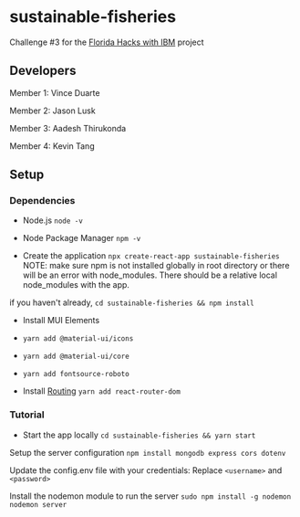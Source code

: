 # sustainable-fisheries
Challenge #3 for the [Florida Hacks with IBM](https://floridahackswithibm.bemyapp.com/) project

## Developers
Member 1: Vince Duarte

Member 2: Jason Lusk

Member 3: Aadesh Thirukonda

Member 4: Kevin Tang

## Setup
### Dependencies

- Node.js
``` node -v ```

- Node Package Manager
``` npm -v ```

- Create the application
``` npx create-react-app sustainable-fisheries ```
NOTE: make sure npm is not installed globally in root directory or there will be an error with node_modules. There should be a relative local node_modules with the app.

if you haven't already, 
``` cd sustainable-fisheries && npm install ```

- Install MUI Elements
- ``` yarn add @material-ui/icons ```
- ``` yarn add @material-ui/core ```
- ``` yarn add fontsource-roboto ```



- Install [Routing](https://reactrouter.com/web/guides/quick-start)
``` yarn add react-router-dom ```

### Tutorial

- Start the app locally
``` cd sustainable-fisheries && yarn start ```

Setup the server configuration
``` npm install mongodb express cors dotenv ```

Update the config.env file with your credentials:
Replace ``` <username> ``` and ``` <password> ```

Install the nodemon module to run the server
``` sudo npm install -g nodemon ```
``` nodemon server ```
